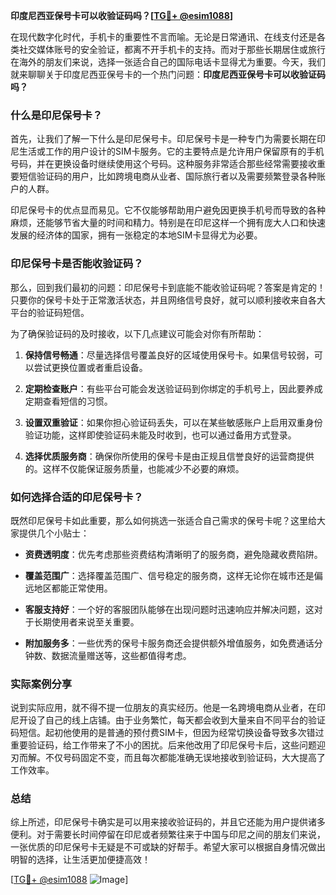 **印度尼西亚保号卡可以收验证码吗？[[TG💪+ @esim1088](https://t.me/s/esim1088)]**

在现代数字化时代，手机卡的重要性不言而喻。无论是日常通讯、在线支付还是各类社交媒体账号的安全验证，都离不开手机卡的支持。而对于那些长期居住或旅行在海外的朋友们来说，选择一张适合自己的国际电话卡显得尤为重要。今天，我们就来聊聊关于印度尼西亚保号卡的一个热门问题：**印度尼西亚保号卡可以收验证码吗？**

### 什么是印尼保号卡？

首先，让我们了解一下什么是印尼保号卡。印尼保号卡是一种专门为需要长期在印尼生活或工作的用户设计的SIM卡服务。它的主要特点是允许用户保留原有的手机号码，并在更换设备时继续使用这个号码。这种服务非常适合那些经常需要接收重要短信验证码的用户，比如跨境电商从业者、国际旅行者以及需要频繁登录各种账户的人群。

印尼保号卡的优点显而易见。它不仅能够帮助用户避免因更换手机号而导致的各种麻烦，还能够节省大量的时间和精力。特别是在印尼这样一个拥有庞大人口和快速发展的经济体的国家，拥有一张稳定的本地SIM卡显得尤为必要。

### 印尼保号卡是否能收验证码？

那么，回到我们最初的问题：印尼保号卡到底能不能收验证码呢？答案是肯定的！只要你的保号卡处于正常激活状态，并且网络信号良好，就可以顺利接收来自各大平台的验证码短信。

为了确保验证码的及时接收，以下几点建议可能会对你有所帮助：

1. **保持信号畅通**：尽量选择信号覆盖良好的区域使用保号卡。如果信号较弱，可以尝试更换位置或者重启设备。
   
2. **定期检查账户**：有些平台可能会发送验证码到你绑定的手机号上，因此要养成定期查看短信的习惯。

3. **设置双重验证**：如果你担心验证码丢失，可以在某些敏感账户上启用双重身份验证功能，这样即使验证码未能及时收到，也可以通过备用方式登录。

4. **选择优质服务商**：确保你所使用的保号卡是由正规且信誉良好的运营商提供的。这样不仅能保证服务质量，也能减少不必要的麻烦。

### 如何选择合适的印尼保号卡？

既然印尼保号卡如此重要，那么如何挑选一张适合自己需求的保号卡呢？这里给大家提供几个小贴士：

- **资费透明度**：优先考虑那些资费结构清晰明了的服务商，避免隐藏收费陷阱。
  
- **覆盖范围广**：选择覆盖范围广、信号稳定的服务商，这样无论你在城市还是偏远地区都能正常使用。

- **客服支持好**：一个好的客服团队能够在出现问题时迅速响应并解决问题，这对于长期使用者来说至关重要。

- **附加服务多**：一些优秀的保号卡服务商还会提供额外增值服务，如免费通话分钟数、数据流量赠送等，这些都值得考虑。

### 实际案例分享

说到实际应用，就不得不提一位朋友的真实经历。他是一名跨境电商从业者，在印尼开设了自己的线上店铺。由于业务繁忙，每天都会收到大量来自不同平台的验证码短信。起初他使用的是普通的预付费SIM卡，但因为经常切换设备导致多次错过重要验证码，给工作带来了不小的困扰。后来他改用了印尼保号卡后，这些问题迎刃而解。不仅号码固定不变，而且每次都能准确无误地接收到验证码，大大提高了工作效率。

### 总结

综上所述，印尼保号卡确实是可以用来接收验证码的，并且它还能为用户提供诸多便利。对于需要长时间停留在印尼或者频繁往来于中国与印尼之间的朋友们来说，一张优质的印尼保号卡无疑是不可或缺的好帮手。希望大家可以根据自身情况做出明智的选择，让生活更加便捷高效！

[[TG💪+ @esim1088](https://t.me/s/esim1088) ![Image](https://i.postimg.cc/4NQfJmqS/Snipaste-2025-05-13-00-14-12.png)]